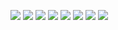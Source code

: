 [![](https://img.shields.io/badge/christmas_task-2a668b?style=for-the-badge)](https://vigitory-christmas-task.netlify.app)
[![](https://img.shields.io/badge/fancy_weather-f59e0b?style=for-the-badge)](https://vigitory-fancy-weather-react.netlify.app)
[![](https://img.shields.io/badge/virtual_keyboard-58667e?style=for-the-badge)](https://vigitory-virtual-keyboard.netlify.app)
[![](https://img.shields.io/badge/movie_app-f5f5f5?style=for-the-badge)](https://vigitory-movie-app.netlify.app)
[![](https://img.shields.io/badge/news_portal-37383c?style=for-the-badge)](https://vigitory-news-portal.netlify.app)
[![](https://img.shields.io/badge/momentum-ff5252?style=for-the-badge)](https://vigitory-momentum.netlify.app)
[![](https://img.shields.io/badge/museum-9d8665?style=for-the-badge)](https://rolling-scopes-school.github.io/vigitory-JSFE2021Q3/museum-dom)
[![](https://img.shields.io/badge/clock-00bfff?style=for-the-badge)](https://vigitory.github.io/clock)
